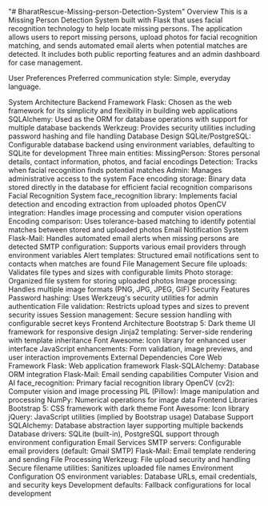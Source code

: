 "# BharatRescue-Missing-person-Detection-System" 
Overview
This is a Missing Person Detection System built with Flask that uses facial recognition technology to help locate missing persons. The application allows users to report missing persons, upload photos for facial recognition matching, and sends automated email alerts when potential matches are detected. It includes both public reporting features and an admin dashboard for case management.

User Preferences
Preferred communication style: Simple, everyday language.

System Architecture
Backend Framework
Flask: Chosen as the web framework for its simplicity and flexibility in building web applications
SQLAlchemy: Used as the ORM for database operations with support for multiple database backends
Werkzeug: Provides security utilities including password hashing and file handling
Database Design
SQLite/PostgreSQL: Configurable database backend using environment variables, defaulting to SQLite for development
Three main entities:
MissingPerson: Stores personal details, contact information, photos, and facial encodings
Detection: Tracks when facial recognition finds potential matches
Admin: Manages administrative access to the system
Face encoding storage: Binary data stored directly in the database for efficient facial recognition comparisons
Facial Recognition System
face_recognition library: Implements facial detection and encoding extraction from uploaded photos
OpenCV integration: Handles image processing and computer vision operations
Encoding comparison: Uses tolerance-based matching to identify potential matches between stored and uploaded photos
Email Notification System
Flask-Mail: Handles automated email alerts when missing persons are detected
SMTP configuration: Supports various email providers through environment variables
Alert templates: Structured email notifications sent to contacts when matches are found
File Management
Secure file uploads: Validates file types and sizes with configurable limits
Photo storage: Organized file system for storing uploaded photos
Image processing: Handles multiple image formats (PNG, JPG, JPEG, GIF)
Security Features
Password hashing: Uses Werkzeug's security utilities for admin authentication
File validation: Restricts upload types and sizes to prevent security issues
Session management: Secure session handling with configurable secret keys
Frontend Architecture
Bootstrap 5: Dark theme UI framework for responsive design
Jinja2 templating: Server-side rendering with template inheritance
Font Awesome: Icon library for enhanced user interface
JavaScript enhancements: Form validation, image previews, and user interaction improvements
External Dependencies
Core Web Framework
Flask: Web application framework
Flask-SQLAlchemy: Database ORM integration
Flask-Mail: Email sending capabilities
Computer Vision and AI
face_recognition: Primary facial recognition library
OpenCV (cv2): Computer vision and image processing
PIL (Pillow): Image manipulation and processing
NumPy: Numerical operations for image data
Frontend Libraries
Bootstrap 5: CSS framework with dark theme
Font Awesome: Icon library
jQuery: JavaScript utilities (implied by Bootstrap usage)
Database Support
SQLAlchemy: Database abstraction layer supporting multiple backends
Database drivers: SQLite (built-in), PostgreSQL support through environment configuration
Email Services
SMTP servers: Configurable email providers (default: Gmail SMTP)
Flask-Mail: Email template rendering and sending
File Processing
Werkzeug: File upload security and handling
Secure filename utilities: Sanitizes uploaded file names
Environment Configuration
OS environment variables: Database URLs, email credentials, and security keys
Development defaults: Fallback configurations for local development
